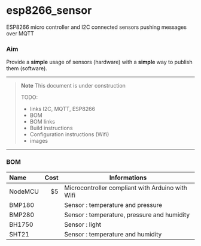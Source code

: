 # esp8266_sensor
ESP8266 micro controller and I2C connected sensors pushing messages over MQTT


### Aim
Provide a **simple** usage of sensors (hardware) with a **simple** way to publish them (software).

----

>**Note**
> This document is under construction
>
> TODO:
>- links I2C, MQTT, ESP8266
>- BOM 
>- BOM links
>- Build instructions
>- Configuration instructions (Wifi)
>- images

----

### BOM

| Name     | Cost  | Informations   |
| :------- | ----: | ---- |
| NodeMCU  | $5    | Microcontroller compliant with Arduino with Wifi     |
| BMP180   |       | Sensor : temperature and pressure |
| BMP280   |       | Sensor : temperature, pressure and humidity |
| BH1750   |       | Sensor : light |
| SHT21    |       | Sensor : temperature and humidity  |
